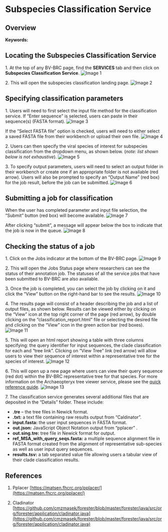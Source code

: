 # Subspecies Classification Service

## Overview

**Keywords:** 

## Locating the Subspecies Classification Service

1\. At the top of any BV-BRC page, find the **SERVICES** tab and then click on **Subspecies Classification Service**.
![Image 1](images/subspecies-1.png) 

2\. This will open the subspecies classification landing page.
![Image 2](images/subspecies-2.png) 

## Specifying classification parameters

1\. Users will need to first select the input file method for the classification service. If “Enter sequence” is selected, users can paste in their sequence(s) (FASTA format).
![Image 3](images/subspecies-3.png) 

If the “Select FASTA file” option is checked, users will need to either select a saved FASTA file from their workbench or upload their own file.
![Image 4](images/subspecies-4.png)

2\. Users can then specify the viral species of interest for subspecies classification from the dropdown menu, as shown below. (*note: list shown below is not exhaustive*).
![Image 5](images/subspecies-5.png)

3\. To specify output parameters, users will need to select an output folder in their workbench or create one if an appropriate folder is not available (red arrow). Users will also be prompted to specify an “Output Name” (red box) for the job result, before the job can be submitted.
![Image 6](images/subspecies-6.png)

## Submitting a job for classification

When the user has completed parameter and input file selection, the “Submit” button (red box) will become available.
![Image 7](images/subspecies-7.png)

After clicking “submit”, a message will appear below the box to indicate that the job is now in the queue.
![Image 8](images/subspecies-8.png)

## Checking the status of a job

1\. Click on the Jobs indicator at the bottom of the BV-BRC page.
![Image 9](images/subspecies-9.png)

2\. This will open the Jobs Status page where researchers can see the status of their annotation job. The statuses of all the service jobs that have been submitted to BV-BRC are also available.

3\. Once the job is completed, you can select the job by clicking on it and click the “View” button on the right-hand bar to see the results.
![Image 10](images/subspecies-10.png)

4\. The results page will consist of a header describing the job and a list of output files, as shown below. Results can be viewed either by clicking on the “View” icon at the top right corner of the page (red arrow), by double clicking on the “classification_report.html” file or selecting the desired file and clicking on the “View” icon in the green action bar (red boxes).
![Image 11](images/subspecies-11.png)

5\. This will open an html report showing a table with three columns specifying: the query identifier for input sequences, the clade classification for each and “tree link”. Clicking on “View Tree” link (red arrow) will allow users to view their sequence of interest within a representative tree for the species of interest.
![Image 12](images/subspecies-12.png)

6\. This will open up a new page where users can view their query sequence (red dot) within the BV-BRC representative tree for that species. For more information on the Archaeopteryx tree viewer service, please see the [quick reference guide](https://www.bv-brc.org/docs/quick_references/services/archaeopteryx.html).
![Image 13](images/subspecies-13.png)

7\. The classification service generates several additional files that are deposited in the “Details”  folder. These include:

* **.tre** – the tree files in Newick format.
* **.txt:** a text file containing raw results output from “Caldinator”.
*	**input.fasta:** the user input sequences in FASTA format.
*	**out.json:** JavaScript Object Notation output from “pplacer” .
*	**out.sing.tre:** tree file in Newick format for output. 
*	**ref_MSA_with_query_seqs.fasta:** a multiple sequence alignment file in FASTA format created from the alignment of representative sub-species as well as user input query sequences. 
*	**results.tsv:** a tab separated value file allowing users a tabular view of their clade classification results. 

## References
1.  Pplacer
    [https://matsen.fhcrc.org/pplacer/](https://matsen.fhcrc.org/pplacer/)

2.  Cladinator
    [https://github.com/cmzmasek/forester/blob/master/forester/java/src/org/forester/application/cladinator.java](https://github.com/cmzmasek/forester/blob/master/forester/java/src/org/forester/application/cladinator.java)